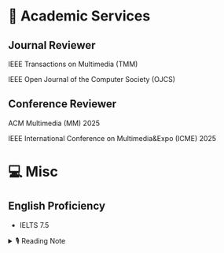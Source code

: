

# 💬 Academic Services
## Journal Reviewer
IEEE Transactions on Multimedia (TMM)

IEEE Open Journal of the Computer Society (OJCS)

## Conference Reviewer
ACM Multimedia (MM) 2025

IEEE International Conference on Multimedia&Expo (ICME) 2025


# 💻 Misc
## English Proficiency
- IELTS 7.5

<details>
<summary>🎙 Reading Note</summary>
<pre><code>06/2025 语言的边界就是思想的边界 语言向前进一步 思想也就向前进一步。
12/2024 也许所有的日子都会过去但不会被遗忘/时光如此清澈像一条流淌的/河流。 -- 《河流 川川》
02/2024 悲欢离合总无情，一任阶前，点滴到天明。 -- 《虞美人 听雨》
06/2023 况是青春日将暮，桃花乱落如红雨。 -- 《将进酒》
05/2023 愿我人族，于此魂梦江海、万古河山之间，星火世传，奋飞不辍。 -- 《古剑奇谭三》
11/2022 还君明珠双泪垂，恨不相逢未嫁时。 -- 《节妇吟·寄东平李司空师道》
07/2020 他说他一直在研究我的灵魂，结果发现其中空虚无物。他说我实际上没有灵魂，没有丝毫人性，没有人任何一条在人类灵魂中占神圣地位的道德原则，所有这些都与我格格不入。--  《局外人》
11/2019 愿为江水，与君重逢。 -- 《命运 文在寅自传》
</code></pre>
</details>

[//]: # (## 🎥 Photos)

[//]: # (## 🎥 Photos)

[//]: # ()
[//]: # (<div style="display: flex; flex-wrap: wrap; justify-content: space-between; margin-left: 3%;">)

[//]: # (  )
[//]: # (  <figure style="width: 48%; margin-bottom: 20px;">)

[//]: # (    <img src="/images/view3.jpg" alt="Huashan Mountain, Shanxi, 2023" style="width: 100%; height: auto;">)

[//]: # (    <figcaption style="text-align: center; font-style: italic; margin-top: 8px;">)

[//]: # (      Huashan Mountain, Shanxi, 2023)

[//]: # (    </figcaption>)

[//]: # (  </figure>)

[//]: # (  )
[//]: # (  <figure style="width: 48%; margin-bottom: 20px;">)

[//]: # (    <img src="/images/view1.png" alt="Mutianyu Great Wall, Beijing, 2023" style="width: 100%; height: auto;">)

[//]: # (    <figcaption style="text-align: center; font-style: italic; margin-top: 8px;">)

[//]: # (      Mutianyu Great Wall, Beijing, 2023)

[//]: # (    </figcaption>)

[//]: # (  </figure>)

[//]: # (  )
[//]: # (  <figure style="width: 48%; margin-bottom: 20px;">)

[//]: # (    <img src="/images/view2.jpg" alt="Yanqi Lake, Beijing, 2024" style="width: 100%; height: auto;">)

[//]: # (    <figcaption style="text-align: center; font-style: italic; margin-top: 8px;">)

[//]: # (      Yanqi Lake, Beijing, 2024)

[//]: # (    </figcaption>)

[//]: # (  </figure>)

[//]: # (  )
[//]: # (  <figure style="width: 48%; margin-bottom: 20px;">)

[//]: # (    <img src="/images/view4.jpg" alt="Celebration for new year, Beijing, 2025" style="width: 100%; height: auto;">)

[//]: # (    <figcaption style="text-align: center; font-style: italic; margin-top: 8px;">)

[//]: # (      Celebration for new year, Beijing, 2025)

[//]: # (    </figcaption>)

[//]: # (  </figure>)

[//]: # (  )
[//]: # (</div>)
